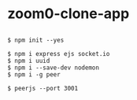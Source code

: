 # zoom0-clone-app

##

```
$ npm init --yes
```

```
$ npm i express ejs socket.io
$ npm i uuid
$ npm i --save-dev nodemon
$ npm i -g peer
```

```
$ peerjs --port 3001
```
